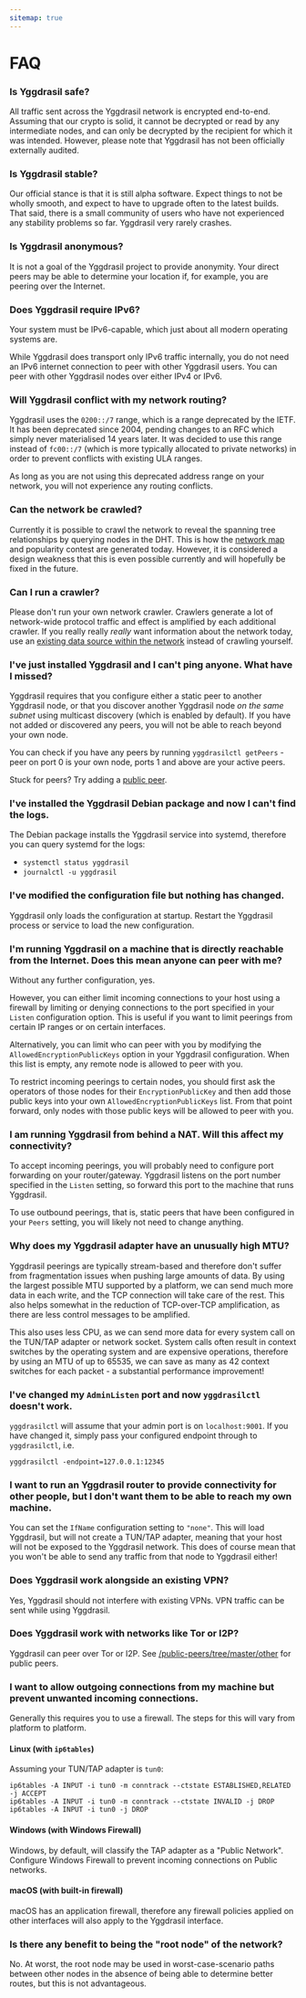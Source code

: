 ```yaml
---
sitemap: true
---
```


# FAQ

### Is Yggdrasil safe?

All traffic sent across the Yggdrasil network is encrypted end-to-end. Assuming that our crypto is solid, it cannot be decrypted or read by any intermediate nodes, and can only be decrypted by the recipient for which it was intended. However, please note that Yggdrasil has not been officially externally audited.

### Is Yggdrasil stable?

Our official stance is that it is still alpha software. Expect things to not be wholly smooth, and expect to have to upgrade often to the latest builds. That said, there is a small community of users who have not experienced any stability problems so far. Yggdrasil very rarely crashes.

### Is Yggdrasil anonymous?

It is not a goal of the Yggdrasil project to provide anonymity. Your direct peers may be able to determine your location if, for example, you are peering over the Internet.

### Does Yggdrasil require IPv6?

Your system must be IPv6-capable, which just about all modern operating systems are.

While Yggdrasil does transport only IPv6 traffic internally, you do not need an IPv6 internet connection to peer with other Yggdrasil users. You can peer with other Yggdrasil nodes over either IPv4 or IPv6.

### Will Yggdrasil conflict with my network routing?

Yggdrasil uses the `0200::/7` range, which is a range deprecated by the IETF. It has been deprecated since 2004, pending changes to an RFC which simply never materialised 14 years later. It was decided to use this range instead of `fc00::/7` (which is more typically allocated to private networks) in order to prevent conflicts with existing ULA ranges.

As long as you are not using this deprecated address range on your network, you will not experience any routing conflicts.

### Can the network be crawled?

Currently it is possible to crawl the network to reveal the spanning tree relationships by querying nodes in the DHT. This is how the [network map](http://51.15.204.214) and popularity contest are generated today. However, it is considered a design weakness that this is even possible currently and will hopefully be fixed in the future.

### Can I run a crawler?

Please don't run your own network crawler. Crawlers generate a lot of network-wide protocol traffic and effect is amplified by each additional crawler. If you really really *really* want information about the network today, use an [existing data source within the network](http://[301:4541:2f84:1188:216:3eff:feb6:65a3]:3001/nodeinfo.json) instead of crawling yourself.

### I've just installed Yggdrasil and I can't ping anyone. What have I missed?

Yggdrasil requires that you configure either a static peer to another Yggdrasil node, or that you discover another Yggdrasil node *on the same subnet* using multicast discovery (which is enabled by default). If you have not added or discovered any peers, you will not be able to reach beyond your own node.

You can check if you have any peers by running `yggdrasilctl getPeers` - peer on port 0 is your own node, ports 1 and above are your active peers.

Stuck for peers? Try adding a [public peer](https://github.com/yggdrasil-network/public-peers).

### I've installed the Yggdrasil Debian package and now I can't find the logs.

The Debian package installs the Yggdrasil service into systemd, therefore you can query systemd for the logs:
- `systemctl status yggdrasil`
- `journalctl -u yggdrasil`

### I've modified the configuration file but nothing has changed.

Yggdrasil only loads the configuration at startup. Restart the Yggdrasil process or service to load the new configuration.

### I'm running Yggdrasil on a machine that is directly reachable from the Internet. Does this mean anyone can peer with me?

Without any further configuration, yes.

However, you can either limit incoming connections to your host using a firewall by limiting or denying connections to the port specified in your `Listen` configuration option. This is useful if you want to limit peerings from certain IP ranges or on certain interfaces.

Alternatively, you can limit who can peer with you by modifying the `AllowedEncryptionPublicKeys` option in your Yggdrasil configuration. When this list is empty, any remote node is allowed to peer with you.

To restrict incoming peerings to certain nodes, you should first ask the operators of those nodes for their `EncryptionPublicKey` and then add those public keys into your own `AllowedEncryptionPublicKeys` list. From that point forward, only nodes with those public keys will be allowed to peer with you.

### I am running Yggdrasil from behind a NAT. Will this affect my connectivity?

To accept incoming peerings, you will probably need to configure port forwarding on your router/gateway. Yggdrasil listens on the port number specified in the `Listen` setting, so forward this port to the machine that runs Yggdrasil.

To use outbound peerings, that is, static peers that have been configured in your `Peers` setting, you will likely not need to change anything.

### Why does my Yggdrasil adapter have an unusually high MTU?

Yggdrasil peerings are typically stream-based and therefore don't suffer from fragmentation issues when pushing large amounts of data. By using the largest possible MTU supported by a platform, we can send much more data in each write, and the TCP connection will take care of the rest. This also helps somewhat in the reduction of TCP-over-TCP amplification, as there are less control messages to be amplified.

This also uses less CPU, as we can send more data for every system call on the TUN/TAP adapter or network socket. System calls often result in context switches by the operating system and are expensive operations, therefore by using an MTU of up to 65535, we can save as many as 42 context switches for each packet - a substantial performance improvement!

### I've changed my `AdminListen` port and now `yggdrasilctl` doesn't work.

`yggdrasilctl` will assume that your admin port is on `localhost:9001`. If you have changed it, simply pass your configured endpoint through to `yggdrasilctl`, i.e.
```
yggdrasilctl -endpoint=127.0.0.1:12345
```

### I want to run an Yggdrasil router to provide connectivity for other people, but I don't want them to be able to reach my own machine.

You can set the `IfName` configuration setting to `"none"`. This will load Yggdrasil, but will not create a TUN/TAP adapter, meaning that your host will not be exposed to the Yggdrasil network. This does of course mean that you won't be able to send any traffic from that node to Yggdrasil either!

### Does Yggdrasil work alongside an existing VPN?

Yes, Yggdrasil should not interfere with existing VPNs. VPN traffic can be sent while using Yggdrasil.

### Does Yggdrasil work with networks like Tor or I2P?

Yggdrasil can peer over Tor or I2P. See [/public-peers/tree/master/other](https://github.com/yggdrasil-network/public-peers/tree/master/other) for public peers.

### I want to allow outgoing connections from my machine but prevent unwanted incoming connections.

Generally this requires you to use a firewall. The steps for this will vary from platform to platform.

#### Linux (with `ip6tables`)
Assuming your TUN/TAP adapter is `tun0`:
```
ip6tables -A INPUT -i tun0 -m conntrack --ctstate ESTABLISHED,RELATED -j ACCEPT
ip6tables -A INPUT -i tun0 -m conntrack --ctstate INVALID -j DROP
ip6tables -A INPUT -i tun0 -j DROP
```

#### Windows (with Windows Firewall)
Windows, by default, will classify the TAP adapter as a "Public Network". Configure Windows Firewall to prevent incoming connections on Public networks.

#### macOS (with built-in firewall)
macOS has an application firewall, therefore any firewall policies applied on other interfaces will also apply to the Yggdrasil interface.

### Is there any benefit to being the "root node" of the network?

No. At worst, the root node may be used in worst-case-scenario paths between
other nodes in the absence of being able to determine better routes, but this
is not advantageous. 
